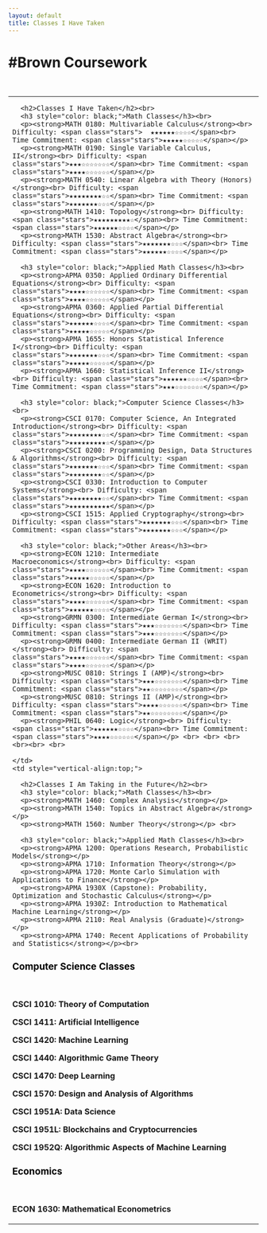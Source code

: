 ```yaml
---
layout: default
title: Classes I Have Taken
---
```


# #Brown Coursework 
<br> 

<table style="width:100%;">
  <tr>
    <td style="vertical-align:top;">

      <h2>Classes I Have Taken</h2><br> 
      <h3 style="color: black;">Math Classes</h3><br> 
      <p><strong>MATH 0180: Multivariable Calculus</strong><br> Difficulty: <span class="stars">  ★★★★★★☆☆☆☆</span><br> Time Commitment: <span class="stars">★★★★★☆☆☆☆☆</span></p>
      <p><strong>MATH 0190: Single Variable Calculus, II</strong><br> Difficulty: <span class="stars">★★★☆☆☆☆☆☆☆</span><br> Time Commitment: <span class="stars">★★★★☆☆☆☆☆☆</span></p>
      <p><strong>MATH 0540: Linear Algebra with Theory (Honors)</strong><br> Difficulty: <span class="stars">★★★★★★★★☆☆</span><br> Time Commitment: <span class="stars">★★★★★★★☆☆☆</span></p>
      <p><strong>MATH 1410: Topology</strong><br> Difficulty: <span class="stars">★★★★★★★★★☆</span><br> Time Commitment: <span class="stars">★★★★★★☆☆☆☆</span></p>
      <p><strong>MATH 1530: Abstract Algebra</strong><br> Difficulty: <span class="stars">★★★★★★★☆☆☆</span><br> Time Commitment: <span class="stars">★★★★★★☆☆☆☆</span></p> 
  
      <h3 style="color: black;">Applied Math Classes</h3><br> 
      <p><strong>APMA 0350: Applied Ordinary Differential Equations</strong><br> Difficulty: <span class="stars">★★★★☆☆☆☆☆☆</span><br> Time Commitment: <span class="stars">★★★★☆☆☆☆☆☆</span></p>
      <p><strong>APMA 0360: Applied Partial Differential Equations</strong><br> Difficulty: <span class="stars">★★★★★★☆☆☆☆</span><br> Time Commitment: <span class="stars">★★★★★☆☆☆☆☆</span></p>
      <p><strong>APMA 1655: Honors Statistical Inference I</strong><br> Difficulty: <span class="stars">★★★★★★★☆☆☆</span><br> Time Commitment: <span class="stars">★★★★★☆☆☆☆☆</span></p>
      <p><strong>APMA 1660: Statistical Inference II</strong><br> Difficulty: <span class="stars">★★★★★★☆☆☆☆</span><br> Time Commitment: <span class="stars">★★★☆☆☆☆☆☆☆</span></p> 
  
      <h3 style="color: black;">Computer Science Classes</h3><br> 
      <p><strong>CSCI 0170: Computer Science, An Integrated Introduction</strong><br> Difficulty: <span class="stars">★★★★★★★★☆☆</span><br> Time Commitment: <span class="stars">★★★★★★★★★☆</span></p>
      <p><strong>CSCI 0200: Programming Design, Data Structures & Algorithms</strong><br> Difficulty: <span class="stars">★★★★★★★☆☆☆</span><br> Time Commitment: <span class="stars">★★★★★★★★☆☆</span></p>
      <p><strong>CSCI 0330: Introduction to Computer Systems</strong><br> Difficulty: <span class="stars">★★★★★★★★☆☆</span><br> Time Commitment: <span class="stars">★★★★★★★★★★</span></p>
      <p><strong>CSCI 1515: Applied Cryptography</strong><br> Difficulty: <span class="stars">★★★★★★★☆☆☆</span><br> Time Commitment: <span class="stars">★★★★★★★☆☆☆</span></p> 
  
      <h3 style="color: black;">Other Areas</h3><br> 
      <p><strong>ECON 1210: Intermediate Macroeconomics</strong><br> Difficulty: <span class="stars">★★★★☆☆☆☆☆☆</span><br> Time Commitment: <span class="stars">★★★★★☆☆☆☆☆</span></p>
      <p><strong>ECON 1620: Introduction to Econometrics</strong><br> Difficulty: <span class="stars">★★★★☆☆☆☆☆☆</span><br> Time Commitment: <span class="stars">★★★★★★☆☆☆☆</span></p>
      <p><strong>GRMN 0300: Intermediate German I</strong><br> Difficulty: <span class="stars">★★★☆☆☆☆☆☆☆</span><br> Time Commitment: <span class="stars">★★★☆☆☆☆☆☆☆</span></p>
      <p><strong>GRMN 0400: Intermediate German II (WRIT)</strong><br> Difficulty: <span class="stars">★★★★☆☆☆☆☆☆</span><br> Time Commitment: <span class="stars">★★★★☆☆☆☆☆☆</span></p>
      <p><strong>MUSC 0810: Strings I (AMP)</strong><br> Difficulty: <span class="stars">★★★☆☆☆☆☆☆☆</span><br> Time Commitment: <span class="stars">★★☆☆☆☆☆☆☆☆</span></p>
      <p><strong>MUSC 0810: Strings II (AMP)</strong><br> Difficulty: <span class="stars">★★★★☆☆☆☆☆☆</span><br> Time Commitment: <span class="stars">★★☆☆☆☆☆☆☆☆</span></p>
      <p><strong>PHIL 0640: Logic</strong><br> Difficulty: <span class="stars">★★★★★★☆☆☆☆</span><br> Time Commitment: <span class="stars">★★★★☆☆☆☆☆☆</span></p> <br> <br> <br> <br><br> <br> 

    </td>
    <td style="vertical-align:top;">

      <h2>Classes I Am Taking in the Future</h2><br> 
      <h3 style="color: black;">Math Classes</h3><br> 
      <p><strong>MATH 1460: Complex Analysis</strong></p>
      <p><strong>MATH 1540: Topics in Abstract Algebra</strong></p>
      <p><strong>MATH 1560: Number Theory</strong></p> <br> 
  
      <h3 style="color: black;">Applied Math Classes</h3><br> 
      <p><strong>APMA 1200: Operations Research, Probabilistic Models</strong></p>
      <p><strong>APMA 1710: Information Theory</strong></p>
      <p><strong>APMA 1720: Monte Carlo Simulation with Applications to Finance</strong></p>
      <p><strong>APMA 1930X (Capstone): Probability, Optimization and Stochastic Calculus</strong></p>
      <p><strong>APMA 1930Z: Introduction to Mathematical Machine Learning</strong></p>
      <p><strong>APMA 2110: Real Analysis (Graduate)</strong></p>
      <p><strong>APMA 1740: Recent Applications of Probability and Statistics</strong></p><br> 
  <h3 style="color: black;">Computer Science Classes</h3><br> 
  <p><strong>CSCI 1010: Theory of Computation</strong></p>
  <p><strong>CSCI 1411: Artificial Intelligence</strong></p>
  <p><strong>CSCI 1420: Machine Learning</strong></p>
  <p><strong>CSCI 1440: Algorithmic Game Theory</strong></p>
  <p><strong>CSCI 1470: Deep Learning</strong></p>
  <p><strong>CSCI 1570: Design and Analysis of Algorithms</strong></p>
  <p><strong>CSCI 1951A: Data Science</strong></p>
  <p><strong>CSCI 1951L: Blockchains and Cryptocurrencies</strong></p>
  <p><strong>CSCI 1952Q: Algorithmic Aspects of Machine Learning</strong></p>

  <h3 style="color: black;">Economics</h3><br> 
  <p><strong>ECON 1630: Mathematical Econometrics</strong></p>

</td>
        </tr>
</table>
